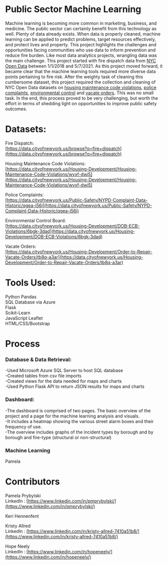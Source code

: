 # Public Sector Machine Learning

Machine learning is becoming more common in marketing, business, and medicine. The public sector can certainly benefit from this technology as well. Plenty of data already exists. When data is properly cleaned, machine learning can be applied to predict problems, target resources effectively, and protect lives and property. This project highlights the challenges and opportunities facing communities who use data to inform prevention and reduce fire burden. Like most data analytics projects, wrangling data was the main challenge. This project started with fire dispatch data from [NYC Open Data](https://data.cityofnewyork.us/browse?q=fire+dispatch) between 1/1/2018 and 5/7/2021. As this project moved forward, it became clear that the machine learning tools required more diverse data points pertaining to fire risk. After the weighty task of cleaning this cumbersome dataset, this project required the collection and cleaning of NYC Open Data datasets on [housing maintenance code violations](https://data.cityofnewyork.us/Housing-Development/Housing-Maintenance-Code-Violations/wvxf-dwi5), [police complaints](https://data.cityofnewyork.us/Public-Safety/NYPD-Complaint-Data-Historic/qgea-i56i), [environmental control](https://data.cityofnewyork.us/Housing-Development/DOB-ECB-Violations/6bgk-3dad)  and [vacate orders](https://data.cityofnewyork.us/Housing-Development/Order-to-Repair-Vacate-Orders/tb8q-a3ar). This was no small task. In the end, this process proved to be very challenging, but worth the effort in terms of shedding light on opportunities to improve public safety outcomes. 

# Datasets:

Fire Dispatch: <br>
[https://data.cityofnewyork.us/browse?q=fire+dispatch](https://data.cityofnewyork.us/browse?q=fire+dispatch)<br>

Housing Maintenance Code Violations:<br>
[https://data.cityofnewyork.us/Housing-Development/Housing-Maintenance-Code-Violations/wvxf-dwi5](https://data.cityofnewyork.us/Housing-Development/Housing-Maintenance-Code-Violations/wvxf-dwi5)<br>

Police Complaints:<br>
[https://data.cityofnewyork.us/Public-Safety/NYPD-Complaint-Data-Historic/qgea-i56i](https://data.cityofnewyork.us/Public-Safety/NYPD-Complaint-Data-Historic/qgea-i56i)<br>

Environmental Control Board:<br>
[https://data.cityofnewyork.us/Housing-Development/DOB-ECB-Violations/6bgk-3dad](https://data.cityofnewyork.us/Housing-Development/DOB-ECB-Violations/6bgk-3dad)<br>

Vacate Orders:<br>
[https://data.cityofnewyork.us/Housing-Development/Order-to-Repair-Vacate-Orders/tb8q-a3ar](https://data.cityofnewyork.us/Housing-Development/Order-to-Repair-Vacate-Orders/tb8q-a3ar)<br>

# Tools Used: 
Python Pandas<br>
SQL Database via Azure<br>
Flask<br>
Scikit-Learn<br>
JavaScript Leaflet<br>
HTML/CSS/Bootstrap<br>

# Process

### Database & Data Retrieval:
-Used Microsoft Azure SQL Server to host SQL database<br>
-Created tables from csv file imports<br>
-Created views for the data needed for maps and charts<br>
-Used Python Flask API to return JSON results for maps and charts<br>

### Dashboard:
-The dashboard is comprised of two pages. The basic overview of the project and a page for the machine learning analysis and visuals.<br>
-It includes a heatmap showing the various street alarm boxes and their frequency of use.<br> 
-The overview includes graphs of the incident types by borough and by borough and fire-type (structural or non-structural)<br>

### Machine Learning
Pamela


# Contributors
Pamela Prybylski</strong><br>
LinkedIn : [https://www.linkedin.com/in/pmprybylski/](https://www.linkedin.com/in/pmprybylski/)<br>

Keri Hennenfent</strong><br>

Kristy Allred</strong><br>
LinkedIn : [https://www.linkedin.com/in/kristy-allred-7410a51b8/](https://www.linkedin.com/in/kristy-allred-7410a51b8/)<br>

Hope Neely</strong><br>
LinkedIn : [https://www.linkedin.com/in/hopeneely/](https://www.linkedin.com/in/hopeneely/)
